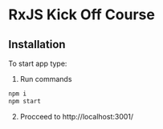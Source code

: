 # RxJS Kick Off Course

## Installation

To start app type:

1) Run commands
```ruby
npm i
npm start
```
2) Procceed to http://localhost:3001/
